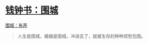 <link href="../../css/style.css" rel="stylesheet" type="text/css" />

# [钱钟书：围城](http://m.99csw.com/book/2619/index.html)
<span class="r">[围城：有声](https://mp.weixin.qq.com/s?__biz=MzA4Nzk1Mzc0Mw==&mid=2651543026&idx=4&sn=ee80748a4296c28f728b6fa4a29de967&scene=21#wechat_redirect)

> <span class="wavy">人生是围城，婚姻是围城，冲进去了，就被生存的种种烦愁包围。


